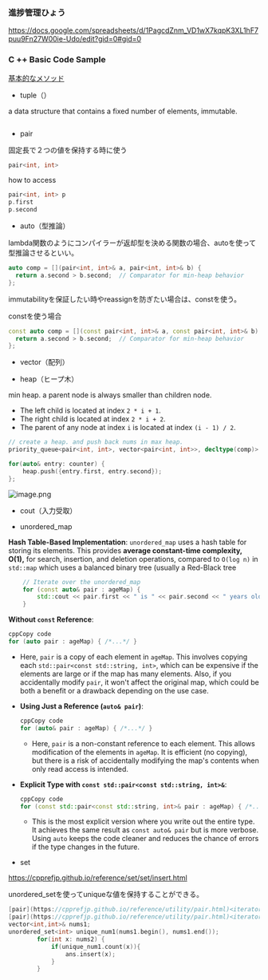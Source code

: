 ### 進捗管理ひょう

https://docs.google.com/spreadsheets/d/1PagcdZnm_VD1wX7kqpK3XL1hF7puu9Fn27W00ie-Udo/edit?gid=0#gid=0

### C ++ Basic Code Sample

[基本的なメソッド](https://www.notion.so/e70efe56464c4f2c83861619e5777e3a?pvs=21) 

- tuple（）

a data structure that contains a fixed number of elements, immutable.

```cpp

```

- pair

固定長で２つの値を保持する時に使う

```cpp
pair<int, int>
```

how to access

```cpp
pair<int, int> p
p.first
p.second
```

- auto（型推論）

lambda関数のようにコンパイラーが返却型を決める関数の場合、autoを使って型推論させるといい。

```cpp
auto comp = [](pair<int, int>& a, pair<int, int>& b) {
  return a.second > b.second;  // Comparator for min-heap behavior
};
```

immutabilityを保証したい時やreassignを防ぎたい場合は、constを使う。

constを使う場合

```cpp
const auto comp = [](const pair<int, int>& a, const pair<int, int>& b) {
  return a.second > b.second;  // Comparator for min-heap behavior
};
```

- vector<type>（配列）

- heap（ヒープ木）

min heap.  a parent node is always smaller than children node.

- The left child is located at index `2 * i + 1`.
- The right child is located at index `2 * i + 2`.
- The parent of any node at index `i` is located at index `(i - 1) / 2`.

```cpp
// create a heap. and push back nums in max heap.
priority_queue<pair<int, int>, vector<pair<int, int>>, decltype(comp)> heap(comp);

for(auto& entry: counter) {
    heap.push({entry.first, entry.second});
};
```

![image.png](https://prod-files-secure.s3.us-west-2.amazonaws.com/d754495e-9e0f-4a9f-90a3-d9033bf94c16/a0876b4a-bb32-4b04-9a7f-02cbe1260dc3/image.png)

- cout（入力受取）

- unordered_map

**Hash Table-Based Implementation**: `unordered_map` uses a hash table for storing its elements. This provides **average constant-time complexity, O(1),** for search, insertion, and deletion operations, compared to `O(log n)` in `std::map` which uses a balanced binary tree (usually a Red-Black tree

```cpp
    // Iterate over the unordered_map
    for (const auto& pair : ageMap) {
        std::cout << pair.first << " is " << pair.second << " years old." << std::endl;
    }
```

**Without `const` Reference**:

```cpp
cppCopy code
for (auto pair : ageMap) { /*...*/ }
```

- Here, `pair` is a copy of each element in `ageMap`. This involves copying each `std::pair<const std::string, int>`, which can be expensive if the elements are large or if the map has many elements. Also, if you accidentally modify `pair`, it won't affect the original map, which could be both a benefit or a drawback depending on the use case.
- **Using Just a Reference (`auto& pair`)**:
    
    ```cpp
    cppCopy code
    for (auto& pair : ageMap) { /*...*/ }
    ```
    
    - Here, `pair` is a non-constant reference to each element. This allows modification of the elements in `ageMap`. It is efficient (no copying), but there is a risk of accidentally modifying the map's contents when only read access is intended.
- **Explicit Type with `const std::pair<const std::string, int>&`**:
    
    ```cpp
    cppCopy code
    for (const std::pair<const std::string, int>& pair : ageMap) { /*...*/ }
    
    ```
    
    - This is the most explicit version where you write out the entire type. It achieves the same result as `const auto& pair` but is more verbose. Using `auto` keeps the code cleaner and reduces the chance of errors if the type changes in the future.

- set

https://cpprefjp.github.io/reference/set/set/insert.html

unordered_setを使ってuniqueな値を保持することができる。

```cpp
[pair](https://cpprefjp.github.io/reference/utility/pair.html)<iterator,bool> insert(**const** value_type& x); // (1)
[pair](https://cpprefjp.github.io/reference/utility/pair.html)<iterator,bool> insert(value_type&& y);
vector<int,int>& nums1;
unordered_set<int> unique_num1(nums1.begin(), nums1.end());
        for(int x: nums2) {
            if(unique_num1.count(x)){
                ans.insert(x);
            }
        }
```

